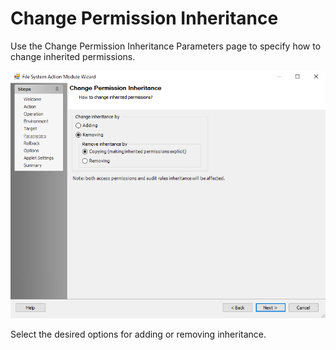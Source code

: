 # Change Permission Inheritance

Use the Change Permission Inheritance Parameters page to specify how to change inherited permissions.

![File System Action Module Wizard Change Permissions Inheritance Parameters page](/static/img/product_docs/accessanalyzer/accessanalyzer/enterpriseauditor/admin/action/filesystem/parameters/changepermissionsinheritance.png)

Select the desired options for adding or removing inheritance.
